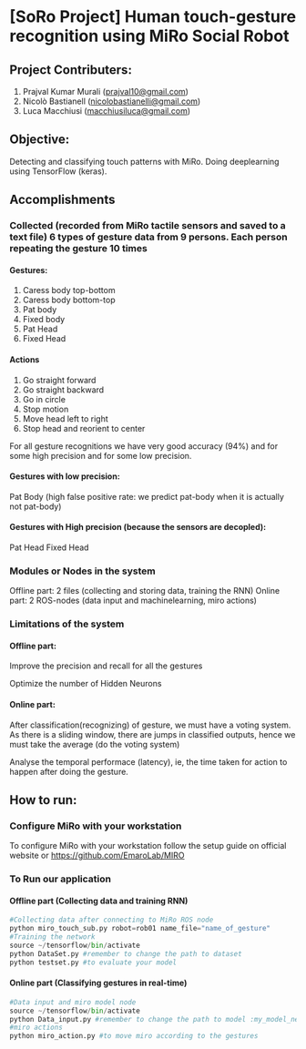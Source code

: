 # [SoRo Project] Human touch-gesture recognition using MiRo Social Robot

## Project Contributers: 
1. Prajval Kumar Murali (prajval10@gmail.com)
2. Nicolò Bastianell (nicolobastianelli@gmail.com)
3. Luca Macchiusi (macchiusiluca@gmail.com)
  
## Objective:

Detecting	and	classifying	touch	patterns with	MiRo. Doing deeplearning using TensorFlow (keras).

## Accomplishments

### Collected (recorded from MiRo tactile sensors and saved to a text file) 6 types of gesture data from 9 persons. Each person repeating the gesture 10 times

#### Gestures:
  1. Caress body top-bottom
  2. Caress body bottom-top
  3. Pat body
  4. Fixed body
  5. Pat Head
  6. Fixed Head
  
#### Actions
  1. Go straight forward
  2. Go straight backward
  3. Go in circle
  4. Stop motion
  5. Move head left to right
  6. Stop head and reorient to center
  
For all gesture recognitions we have very good accuracy (94%) and for some high precision and for some low precision.

#### Gestures with low precision:

Pat Body (high false positive rate: we predict pat-body when it is actually not pat-body)

#### Gestures with High precision (because the sensors are decopled):

Pat Head
Fixed Head

### Modules or Nodes in the system
Offline part: 2 files (collecting and storing data, training the RNN)
Online part: 2 ROS-nodes (data input and machinelearning, miro actions)

### Limitations of the system
#### Offline part:
Improve the precision and recall for all the gestures
  
Optimize the number of Hidden Neurons

#### Online part:
After classification(recognizing) of gesture, we must have a voting system. As there is a sliding window, there are jumps in classified outputs, hence we must take the average (do the voting system)
  
Analyse the temporal performace (latency), ie, the time taken for action to happen after doing the gesture.
 
## How to run:

### Configure MiRo with your workstation
To configure MiRo with your workstation follow the setup guide on official website or https://github.com/EmaroLab/MIRO

### To Run our application

#### Offline part (Collecting data and training RNN)
```python
#Collecting data after connecting to MiRo ROS node
python miro_touch_sub.py robot=rob01 name_file="name_of_gesture"
#Training the network
source ~/tensorflow/bin/activate
python DataSet.py #remember to change the path to dataset
python testset.py #to evaluate your model
```
#### Online part (Classifying gestures in real-time)
```python
#Data input and miro model node
source ~/tensorflow/bin/activate
python Data_input.py #remember to change the path to model :my_model_new.h5
#miro actions 
python miro_action.py #to move miro according to the gestures
```
